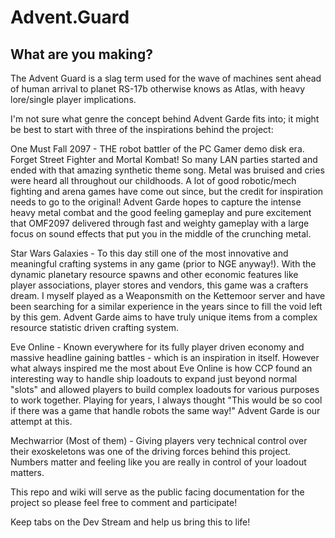 # Advent.Guard

## What are you making?

The Advent Guard is a slag term used for the wave of machines sent ahead of human arrival to planet RS-17b otherwise knows as Atlas, with heavy lore/single player implications.

I'm not sure what genre the concept behind Advent Garde fits into; it might be best to start with three of the inspirations behind the project: 

One Must Fall 2097 - THE robot battler of the PC Gamer demo disk era. Forget Street Fighter and Mortal Kombat! So many LAN parties started and ended with that amazing synthetic theme song. Metal was bruised and cries were heard all throughout our childhoods. A lot of good robotic/mech fighting and arena games have come out since, but the credit for inspiration needs to go to the original! Advent Garde hopes to capture the intense heavy metal combat and the good feeling gameplay and pure excitement that OMF2097 delivered through fast and weighty gameplay with a large focus on sound effects that put you in the middle of the crunching metal.

Star Wars Galaxies - To this day still one of the most innovative and meaningful crafting systems in any game (prior to NGE anyway!). With the dynamic planetary resource spawns and other economic features like player associations, player stores and vendors, this game was a crafters dream. I myself played as a Weaponsmith on the Kettemoor server and have been searching for a similar experience in the years since to fill the void left by this gem. Advent Garde aims to have truly unique items from a complex resource statistic driven crafting system.

Eve Online - Known everywhere for its fully player driven economy and massive headline gaining battles - which is an inspiration in itself. However what always inspired me the most about Eve Online is how CCP found an interesting way to handle ship loadouts to expand just beyond normal "slots" and allowed players to build complex loadouts for various purposes to work together. Playing for years, I always thought "This would be so cool if there was a game that handle robots the same way!" Advent Garde is our attempt at this.

Mechwarrior (Most of them) - Giving players very technical control over their exoskeletons was one of the driving forces behind this project. Numbers matter and feeling like you are really in control of your loadout matters. 

This repo and wiki will serve as the public facing documentation for the project so please feel free to comment and participate!

Keep tabs on the Dev Stream and help us bring this to life!
